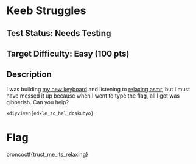 # Keeb Struggles

## Test Status: Needs Testing

## Target Difficulty: Easy (100 pts)

## Description

I was building [my new keyboard](https://images.fineartamerica.com/images-medium-large-5/dirty-keyboard-joe-belanger.jpg) and listening to [relaxing asmr](https://www.youtube.com/watch?v=EspwQ6Phw0g&list=WL&index=1&t=35s), but I must have messed it up because when I went to type the flag, all I got was gibberish. Can you help?

`xdiyviven{edxle_zc_hel_dcskuhyo}`

# Flag

broncoctf{trust_me_its_relaxing}